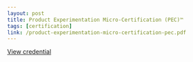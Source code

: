 ```yaml
---
layout: post
title: Product Experimentation Micro-Certification (PEC)™️
tags: [certification]
link: /product-experimentation-micro-certification-pec.pdf
---
```


<a href="/product-experimentation-micro-certification-pec.pdf" target="_blank">View credential</a>